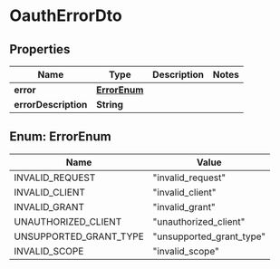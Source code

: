 
# OauthErrorDto

## Properties

Name | Type | Description | Notes
------------ | ------------- | ------------- | -------------
**error** | [**ErrorEnum**](#ErrorEnum) |  | 
**errorDescription** | **String** |  | 



## Enum: ErrorEnum

Name | Value
---- | -----
INVALID_REQUEST | &quot;invalid_request&quot;
INVALID_CLIENT | &quot;invalid_client&quot;
INVALID_GRANT | &quot;invalid_grant&quot;
UNAUTHORIZED_CLIENT | &quot;unauthorized_client&quot;
UNSUPPORTED_GRANT_TYPE | &quot;unsupported_grant_type&quot;
INVALID_SCOPE | &quot;invalid_scope&quot;



